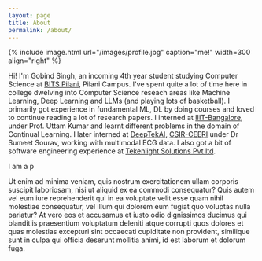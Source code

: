 ```yaml
---
layout: page
title: About
permalink: /about/
---
```


{% include image.html url="/images/profile.jpg" caption="me!" width=300 align="right" %}


Hi! I'm Gobind Singh, an incoming 4th year student studying Computer Science at [BITS Pilani](https://www.bits-pilani.ac.in), Pilani Campus. I've spent quite a lot of time here in college dwelving into Computer Science reseach areas like Machine Learning, Deep Learning and LLMs (and playing lots of basketball). I primarily got experience in fundamental ML, DL by doing courses and loved to continue reading a lot of research papers. I interned at [IIIT-Bangalore](https://www.iiitb.ac.in/), under Prof. Uttam Kumar and learnt different problems in the domain of Continual Learning. I later interned at [DeepTekAI](https://www.deeptek.ai/), [CSIR-CEERI](https://www.ceeri.res.in/) under Dr Sumeet Sourav, working with multimodal ECG data. I also got a bit of software engineering experience at [Tekenlight Solutions Pvt ltd](www.tekenlight.com).

I am a p

Ut enim ad minima veniam, quis nostrum exercitationem ullam corporis suscipit laboriosam, nisi ut aliquid ex ea commodi consequatur? Quis autem vel eum iure reprehenderit qui in ea voluptate velit esse quam nihil molestiae consequatur, vel illum qui dolorem eum fugiat quo voluptas nulla pariatur? At vero eos et accusamus et iusto odio dignissimos ducimus qui blanditiis praesentium voluptatum deleniti atque corrupti quos dolores et quas molestias excepturi sint occaecati cupiditate non provident, similique sunt in culpa qui officia deserunt mollitia animi, id est laborum et dolorum fuga.